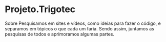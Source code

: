 # Projeto.Trigotec
Sobre Pesquisamos em sites e vídeos, como ideias para fazer o código, e separamos em tópicos o que cada um faria. Sendo assim, juntamos as pesquisas de todos e aprimoramos algumas partes.
